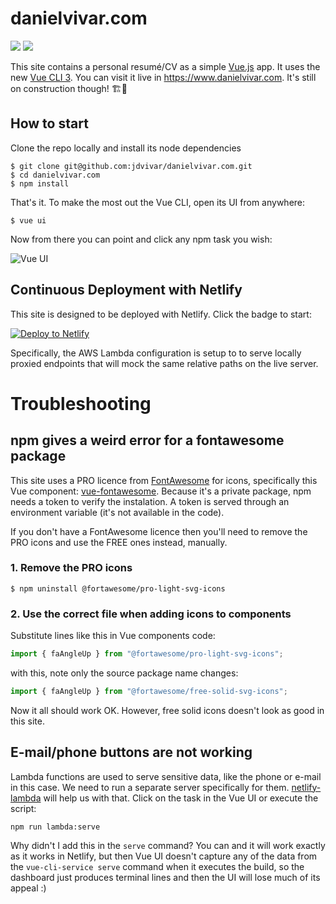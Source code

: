 # danielvivar.com

<a class="badge-align" href="https://www.codacy.com?utm_source=git@bitbucket.org&amp;utm_medium=referral&amp;utm_content=jdvivar/danielvivar.com&amp;utm_campaign=Badge_Grade"><img src="https://api.codacy.com/project/badge/Grade/82359b0132e64877b0285c561a6b07aa"/></a>
<a href="https://www.netlify.com">
  <img src="https://www.netlify.com/img/global/badges/netlify-color-accent.svg"/>
</a>

This site contains a personal resumé/CV as a simple [Vue.js](https://github.com/vuejs/vue) app. It uses the new [Vue CLI 3](https://github.com/vuejs/vue-cli). You can visit it live in https://www.danielvivar.com. It's still on construction though! 🏗👷

## How to start

Clone the repo locally and install its node dependencies
```
$ git clone git@github.com:jdvivar/danielvivar.com.git
$ cd danielvivar.com
$ npm install
```

That's it. To make the most out the Vue CLI, open its UI from anywhere:
```
$ vue ui
```
Now from there you can point and click any npm task you wish:

![Vue UI](https://i.imgur.com/16QWIBe.png)

## Continuous Deployment with Netlify

This site is designed to be deployed with Netlify. Click the badge to start:

[![Deploy to Netlify](https://www.netlify.com/img/deploy/button.svg)](https://app.netlify.com/start/deploy?repository=https://github.com/jdvivar/danielvivar.com)

Specifically, the AWS Lambda configuration is setup to to serve locally proxied endpoints that will mock the same relative paths on the live server.

# Troubleshooting

## npm gives a weird error for a fontawesome package

This site uses a PRO licence from [FontAwesome](https://fontawesome.com/) for icons, specifically this Vue component: [vue-fontawesome](https://github.com/FortAwesome/vue-fontawesome). Because it's a private package, npm needs a token to verify the instalation. A token is served through an environment variable (it's not available in the code).

If you don't have a FontAwesome licence then you'll need to remove the PRO icons and use the FREE ones instead, manually.
### 1. Remove the PRO icons
```
$ npm uninstall @fortawesome/pro-light-svg-icons
```
### 2. Use the correct file when adding icons to components
Substitute lines like this in Vue components code:
```js
import { faAngleUp } from "@fortawesome/pro-light-svg-icons";
```
with this, note only the source package name changes:
```js
import { faAngleUp } from "@fortawesome/free-solid-svg-icons";
```

Now it all should work OK. However, free solid icons doesn't look as good in this site.

## E-mail/phone buttons are not working

Lambda functions are used to serve sensitive data, like the phone or e-mail in this case. We need to run a separate server specifically for them. [netlify-lambda](https://github.com/netlify/netlify-lambda) will help us with that. Click on the task in the Vue UI or execute the script:
```
npm run lambda:serve
```
Why didn't I add this in the `serve` command?
You can and it will work exactly as it works in Netlify, but then Vue UI doesn't capture any of the data from the `vue-cli-service serve` command when it executes the build, so the dashboard just produces terminal lines and then the UI will lose much of its appeal :)
